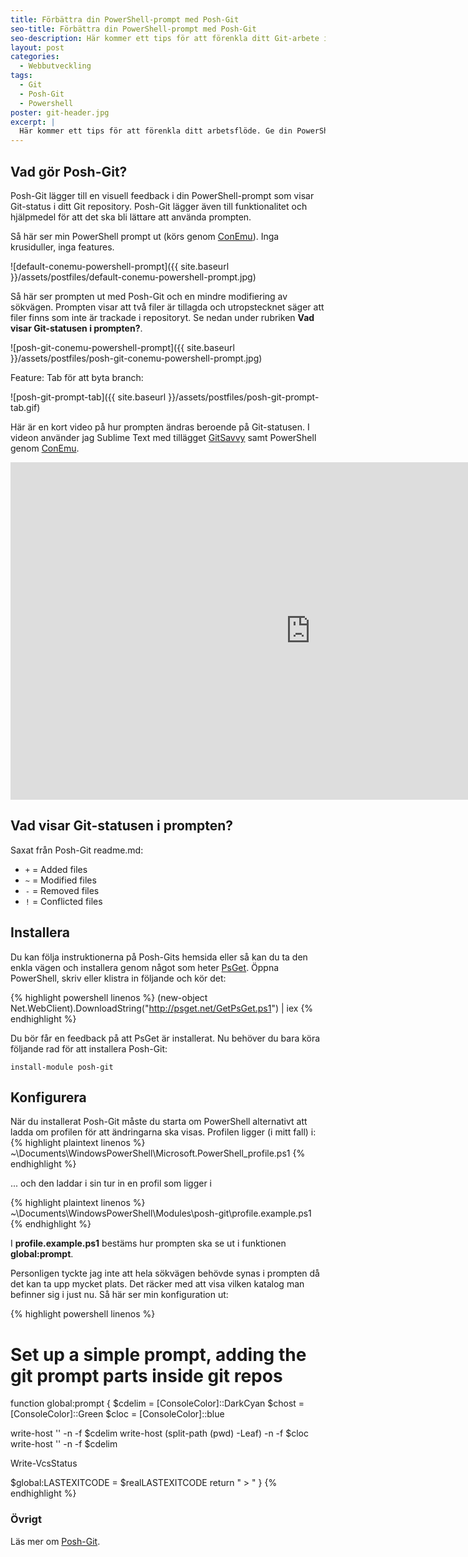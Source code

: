```yaml
---
title: Förbättra din PowerShell-prompt med Posh-Git
seo-title: Förbättra din PowerShell-prompt med Posh-Git
seo-description: Här kommer ett tips för att förenkla ditt Git-arbete i din PowerShell-prompt
layout: post
categories:
  - Webbutveckling
tags:
  - Git
  - Posh-Git
  - Powershell
poster: git-header.jpg
excerpt: |
  Här kommer ett tips för att förenkla ditt arbetsflöde. Ge din PowerShell-prompt superkrafter med Posh-Git. Den ger inte bara en visuell feedback på din Git-status utan ger dig också förslag på Git-kommandon, Branch-namn mm.
---
```

## Vad gör Posh-Git?

Posh-Git lägger till en visuell feedback i din PowerShell-prompt som visar Git-status i ditt Git repository. Posh-Git lägger även till funktionalitet och hjälpmedel för att det ska bli lättare att använda prompten.

<!--more-->

Så här ser min PowerShell prompt ut (körs genom [ConEmu](https://conemu.github.io/)). Inga krusiduller, inga features.

![default-conemu-powershell-prompt]({{ site.baseurl }}/assets/postfiles/default-conemu-powershell-prompt.jpg)

Så här ser prompten ut med Posh-Git och en mindre modifiering av sökvägen. Prompten visar att två filer är tillagda och utropstecknet säger att filer finns som inte är trackade i repositoryt. Se nedan under rubriken __Vad visar Git-statusen i prompten?__.

![posh-git-conemu-powershell-prompt]({{ site.baseurl }}/assets/postfiles/posh-git-conemu-powershell-prompt.jpg)

Feature: Tab för att byta branch:

![posh-git-prompt-tab]({{ site.baseurl }}/assets/postfiles/posh-git-prompt-tab.gif)

Här är en kort video på hur prompten ändras beroende på Git-statusen. I videon använder jag Sublime Text med tillägget [GitSavvy](https://github.com/divmain/GitSavvy) samt PowerShell genom [ConEmu](https://conemu.github.io/).

<iframe width="960" height="540" src="https://www.youtube.com/embed/Sbv-ZjL6TD8?rel=0" frameborder="0" allowfullscreen></iframe>

## Vad visar Git-statusen i prompten?

Saxat från Posh-Git readme.md:

* `+` = Added files
* `~` = Modified files
* `-` = Removed files
* `!` = Conflicted files

## Installera

Du kan följa instruktionerna på Posh-Gits hemsida eller så kan du ta den enkla vägen och installera genom något som heter [PsGet](http://psget.net). Öppna PowerShell, skriv eller klistra in följande och kör det:

{% highlight powershell linenos %}
(new-object Net.WebClient).DownloadString("http://psget.net/GetPsGet.ps1") | iex
{% endhighlight %}

Du bör får en feedback på att PsGet är installerat. Nu behöver du bara köra följande rad för att installera Posh-Git:

```
install-module posh-git
```

## Konfigurera

När du installerat Posh-Git måste du starta om PowerShell alternativt att ladda om profilen för att ändringarna ska visas.
Profilen ligger (i mitt fall) i:
{% highlight plaintext linenos %}
~\Documents\WindowsPowerShell\Microsoft.PowerShell_profile.ps1
{% endhighlight %}

... och den laddar i sin tur in en profil som ligger i

{% highlight plaintext linenos %}
~\Documents\WindowsPowerShell\Modules\posh-git\profile.example.ps1
{% endhighlight %}

I __profile.example.ps1__ bestäms hur prompten ska se ut i funktionen __global:prompt__.

Personligen tyckte jag inte att hela sökvägen behövde synas i prompten då det kan ta upp mycket plats. Det räcker med att visa vilken katalog man befinner sig i just nu.
Så här ser min konfiguration ut:

{% highlight powershell linenos %}
# Set up a simple prompt, adding the git prompt parts inside git repos
function global:prompt {
  $cdelim = [ConsoleColor]::DarkCyan
  $chost = [ConsoleColor]::Green
  $cloc = [ConsoleColor]::blue

  write-host '' -n -f $cdelim
  write-host (split-path (pwd) -Leaf) -n -f $cloc
  write-host '' -n -f $cdelim

  Write-VcsStatus

  $global:LASTEXITCODE = $realLASTEXITCODE
    return " > "
}
{% endhighlight %}

### Övrigt

Läs mer om [Posh-Git](https://github.com/dahlbyk/posh-git).
